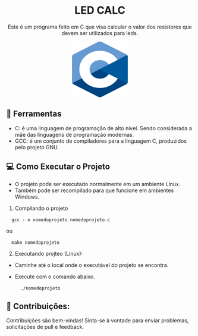 <h1 align='center'> LED CALC </h1>

<p align='center'>Este é um programa feito em C que visa calcular o valor dos resistores que devem ser utilizados para leds.</p>

<div align='center'>
  <a href="https://pt.wikipedia.org/wiki/C_(linguagem_de_programa%C3%A7%C3%A3o)" target="_blank">
      <img src="./img/c_logo.png" width="150" height="150" />
  </a>
</div>

## 🔧 Ferramentas

-   C: é uma linguagem de programação de alto nível. Sendo considerada a mãe das linguagens de programação modernas.
-   GCC: é um conjunto de compiladores para a linguagem C, produzidos pelo projeto GNU.


## 💻 Como Executar o Projeto

- O projeto pode ser executado normalmente em um ambiente Linux.
- Também pode ser recompilado para que funcione em ambientes Windows.

1. Compilando o projeto  
  ```shell
    gcc - o nomedoprojeto nomedoprojeto.c
  ```

  ou

  ```shell
    make nomedoprojeto
  ```
2. Executando projteo (Linux):

- Caminhe até o local onde o executável do projeto se encontra.
- Execute com o comando abaixo.

  ```shell
    ./nomedoprojeto
  ```

## 🙏 Contribuições:

Contribuições são bem-vindas! Sinta-se à vontade para enviar problemas, solicitações de pull e feedback.
